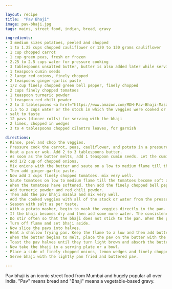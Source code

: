 ```yaml
---

layout: recipe
title:  "Pav Bhaji"
image: pav-bhaji.jpg
tags: mains, street food, indian, bread, gravy

ingredients:
- 3 medium sizes potatoes, peeled and chopped
- 1 to 1.25 cups chopped cauliflower or 120 to 130 grams cauliflower
- 1 cup chopped carrot
- 1 cup green peas, fresh or frozen
- 2.25 to 2.5 cups water for pressure cooking
- 3 tablespoons unsalted butter, butter is also added later while serving, you can add upto 5 to 6 tablespoons of butter too for a richer version
- 1 teaspoon cumin seeds
- 2 large red onions, finely chopped
- 2 teaspoons ginger-garlic paste 
- 1/2 cup finely chopped green bell pepper, finely chopped
- 2 cups finely chopped tomatoes
- 1 teaspoon turmeric powder
- 1 teaspoon red chili powder  
- 2 to 3 tablespoons <a href="https://www.amazon.com/MDH-Pav-Bhaji-Masala-100g/dp/B00303RXJU">pav bhaji masala</a>, add as required
- 1.5 to 2 cups water or the stock in which the veggies were cooked or add as required
- salt to taste
- 12 pavs (dinner rolls) for serving with the bhaji
- 2 limes, chopped in wedges
- 3 to 4 tablespoons chopped cilantro leaves, for garnish

directions:
- Rinse, peel and chop the veggies.
- Pressure cook the carrot, peas, cauliflower, and potato in a pressure cooker or instant pot, or for about 20 minutes on medium flame.
- Heat a pan or wok. Add 2 to 3 tablespoons butter. 
- As soon as the butter melts, add 1 teaspoon cumin seeds. Let the cumin seeds crackle and change color.
- Add 1/2 cup of chopped onions.
- Mix onions with the butter and saute on a low to medium flame till the onions translucent.
- Then add ginger-garlic paste. 
- Now add 2 cups finely chopped tomatoes. mix very well.
- Saute tomatoes on low to medium flame till the tomatoes become soft and mushy and you see butter releasing from the sides. This takes about 6 to 7 minutes on a low to medium flame. If the tomatoes start sticking to the pan, then add some water and mix well.
- When the tomatoes have softened, then add the finely chopped bell pepper. Saute for 2 to 3 minutes. If the mixture starts sticking to the pan, then you can sprinkle some water. You don’t need to cook the capsicum till very soft. A little crunch is alright.
- Add turmeric powder and red chili powder.
- Then add the pav bhaji masala and mix very well.
- Add the cooked veggies with all of the stock or water from the pressure cooker in which the veggies were cooked; mix very well.
- Season with salt as per taste.
- With a potato masher, begin to mash the veggies directly in the pan.
- If the bhaji becomes dry and then add some more water. The consistency is neither very thick nor thin.
- Do stir often so that the bhaji does not stick to the pan. When the pav bhaji simmers to the desired consistency, check the taste. Add salt, pav bhaji masala, red chili powder or butter if required.
- Turn off flame and set bhaji aside.
- Now slice the pavs into halves.
- Heat a shallow frying pan. Keep the flame to a low and then add butter.
- When the butter begins to melt, place the pav on the butter with the white side face down on the pan.
- Toast the pav halves until they turn light brown and absorb the butter; set aside.
- Now take the bhaji in a serving plate or a bowl. 
- Place a side of finely chopped onions, lemon wedges and finely chopped coriander leaves. Or you can sprinkle onions, coriander leaves and lemon juice directly on the bhaji.
- Serve bhaji with the lightly pan fried and buttered pav. 

---
```

Pav bhaji is an iconic street food from Mumbai and hugely popular all over India. "Pav" means bread and "Bhaji" means a  vegetable-based gravy.